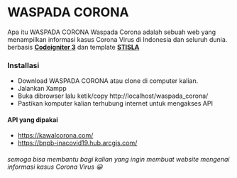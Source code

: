 # WASPADA CORONA

Apa itu WASPADA CORONA
Waspada Corona adalah sebuah web yang menampilkan informasi kasus Corona Virus di Indonesia dan seluruh dunia.
berbasis <strong><a href="https://codeigniter.com/">Codeigniter 3</a></strong> dan template <strong><a href="https://getstisla.com/">STISLA</a></strong>

### Installasi

- Download WASPADA CORONA atau clone di computer kalian.
- Jalankan Xampp
- Buka dibrowser lalu ketik/copy http://localhost/waspada_corona/ 
- Pastikan komputer kalian terhubung internet untuk mengakses API


#### API yang dipakai

- https://kawalcorona.com/
- https://bnpb-inacovid19.hub.arcgis.com/

###### semoga bisa membantu bagi kalian yang ingin membuat website mengenai informasi kasus Corona Virus 😀

